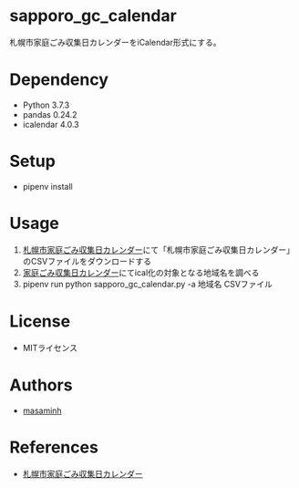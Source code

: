 # sapporo_gc_calendar

札幌市家庭ごみ収集日カレンダーをiCalendar形式にする。

# Dependency

* Python 3.7.3
* pandas 0.24.2
* icalendar 4.0.3

# Setup

* pipenv install

# Usage

1. [札幌市家庭ごみ収集日カレンダー](https://ckan.pf-sapporo.jp/dataset/garbage_collection_calendar)にて「札幌市家庭ごみ収集日カレンダー」のCSVファイルをダウンロードする
1. [家庭ごみ収集日カレンダー](http://www.city.sapporo.jp/seiso/kaisyu/index.html)にてical化の対象となる地域名を調べる
1. pipenv run python sapporo_gc_calendar.py -a 地域名 CSVファイル

# License

* MITライセンス

# Authors

* [masaminh](https://github.com/masaminh/)

# References

* [札幌市家庭ごみ収集日カレンダー](https://ckan.pf-sapporo.jp/dataset/garbage_collection_calendar)
